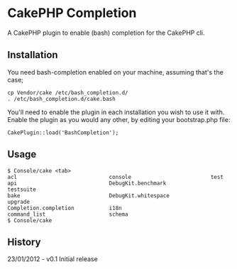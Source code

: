CakePHP Completion
==================

A CakePHP plugin to enable (bash) completion for the CakePHP cli.

Installation
------------

You need bash-completion enabled on your machine, assuming that's the case;

    cp Vendor/cake /etc/bash_completion.d/
	. /etc/bash_completion.d/cake.bash


You'll need to enable the plugin in each installation you wish to use it with. Enable the plugin
as you would any other, by editing your bootstrap.php file:

    CakePlugin::load('BashCompletion');

Usage
-----

	$ Console/cake <tab>
	acl                             console                         test
	api                             DebugKit.benchmark              testsuite
	bake                            DebugKit.whitespace             upgrade
	Completion.completion           i18n
	command_list                    schema
	$ Console/cake

History
-------

23/01/2012 - v0.1 Initial release
